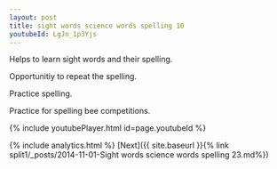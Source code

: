```yaml
---
layout: post
title: sight words science words spelling 10
youtubeId: LgJn_1p3Yjs
---
```

 
 
Helps to learn sight words and their spelling.

Opportunitiy to repeat the spelling. 

Practice spelling. 
 
Practice for spelling bee competitions. 
 
{% include youtubePlayer.html id=page.youtubeId %}
 
 
{% include analytics.html %} 
[Next]({{ site.baseurl }}{% link  split1/_posts/2014-11-01-Sight words science words spelling 23.md%})
 
